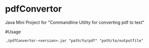 # pdfConvertor
Java Mini Project for "Commandline Utility for converting pdf to text"

#Usage

```shell
./pdfConvertor-<version>.jar "path/to/pdf" "path/to/outputfile"
```